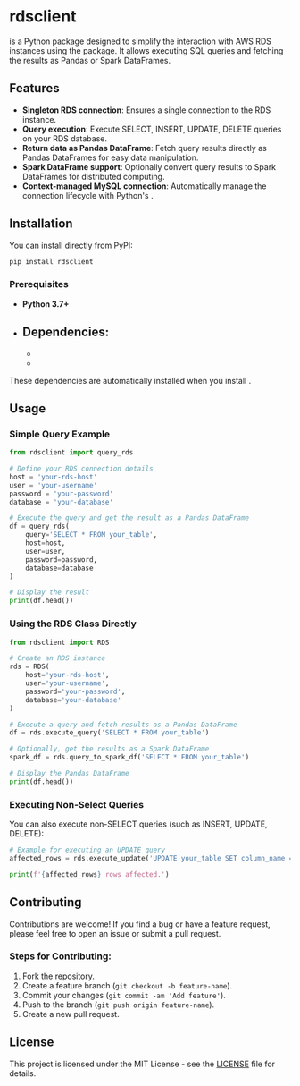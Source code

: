 # rdsclient

 is a Python package designed to simplify the interaction with AWS RDS instances using the  package. It allows executing SQL queries and fetching the results as Pandas or Spark DataFrames.

## Features

- **Singleton RDS connection**: Ensures a single connection to the RDS instance.
- **Query execution**: Execute SELECT, INSERT, UPDATE, DELETE queries on your RDS database.
- **Return data as Pandas DataFrame**: Fetch query results directly as Pandas DataFrames for easy data manipulation.
- **Spark DataFrame support**: Optionally convert query results to Spark DataFrames for distributed computing.
- **Context-managed MySQL connection**: Automatically manage the connection lifecycle with Python's .

## Installation

You can install  directly from PyPI:

```bash
pip install rdsclient
```

### Prerequisites

- **Python 3.7+**
- **Dependencies**:
  - 
  - 
  - 

These dependencies are automatically installed when you install .

## Usage

### Simple Query Example

```python
from rdsclient import query_rds

# Define your RDS connection details
host = 'your-rds-host'
user = 'your-username'
password = 'your-password'
database = 'your-database'

# Execute the query and get the result as a Pandas DataFrame
df = query_rds(
    query='SELECT * FROM your_table',
    host=host,
    user=user,
    password=password,
    database=database
)

# Display the result
print(df.head())
```

### Using the RDS Class Directly

```python
from rdsclient import RDS

# Create an RDS instance
rds = RDS(
    host='your-rds-host',
    user='your-username',
    password='your-password',
    database='your-database'
)

# Execute a query and fetch results as a Pandas DataFrame
df = rds.execute_query('SELECT * FROM your_table')

# Optionally, get the results as a Spark DataFrame
spark_df = rds.query_to_spark_df('SELECT * FROM your_table')

# Display the Pandas DataFrame
print(df.head())
```

### Executing Non-Select Queries

You can also execute non-SELECT queries (such as INSERT, UPDATE, DELETE):

```python
# Example for executing an UPDATE query
affected_rows = rds.execute_update('UPDATE your_table SET column_name = %s WHERE condition = %s', ('new_value', 'condition_value'))

print(f'{affected_rows} rows affected.')
```

## Contributing

Contributions are welcome! If you find a bug or have a feature request, please feel free to open an issue or submit a pull request.

### Steps for Contributing:
1. Fork the repository.
2. Create a feature branch (`git checkout -b feature-name`).
3. Commit your changes (`git commit -am 'Add feature'`).
4. Push to the branch (`git push origin feature-name`).
5. Create a new pull request.

## License

This project is licensed under the MIT License - see the [LICENSE](LICENSE) file for details.
